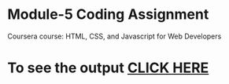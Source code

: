 
# Module-5 Coding Assignment

Coursera course: HTML, CSS, and Javascript for Web Developers

# To see the output [CLICK HERE](https://yashxdagar.github.io/Assignment5/)
